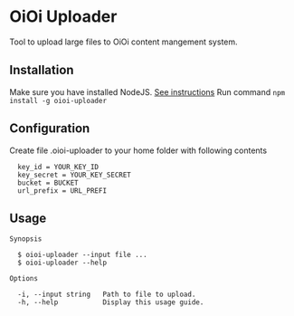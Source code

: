 # OiOi Uploader

Tool to upload large files to OiOi content mangement system.

## Installation

Make sure you have installed NodeJS. [See instructions](https://nodejs.org/en/)
Run command `npm install -g oioi-uploader`

## Configuration

Create file .oioi-uploader to your home folder with following contents
```
  key_id = YOUR_KEY_ID
  key_secret = YOUR_KEY_SECRET
  bucket = BUCKET
  url_prefix = URL_PREFI
```

## Usage

```
Synopsis

  $ oioi-uploader --input file ... 
  $ oioi-uploader --help           

Options

  -i, --input string   Path to file to upload.   
  -h, --help           Display this usage guide. 
```
